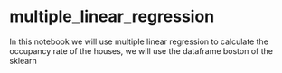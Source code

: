 # multiple_linear_regression
In this notebook we will use multiple linear regression to calculate the occupancy rate of the houses, we will use the dataframe boston of the sklearn
